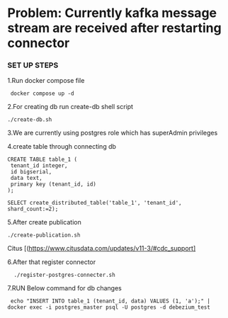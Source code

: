 # Problem: Currently kafka message stream are received after restarting connector

### SET UP STEPS

1.Run docker compose file

     docker compose up -d

2.For creating db run create-db shell script

    ./create-db.sh

3.We are currently using postgres role which has superAdmin privileges

4.create table through connecting db

    CREATE TABLE table_1 (
     tenant_id integer,
     id bigserial,
     data text,
     primary key (tenant_id, id)
    );

    SELECT create_distributed_table('table_1', 'tenant_id', shard_count:=2);

5.After create publication

    ./create-publication.sh

Citus [(https://www.citusdata.com/updates/v11-3/#cdc_support]

6.After that register connector

      ./register-postgres-connecter.sh

7.RUN Below command for db changes

     echo "INSERT INTO table_1 (tenant_id, data) VALUES (1, 'a');" | docker exec -i postgres_master psql -U postgres -d debezium_test
